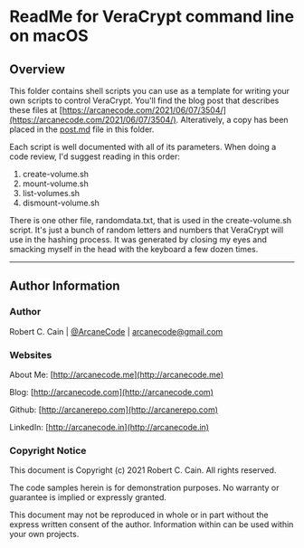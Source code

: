 # ReadMe for VeraCrypt command line on macOS

## Overview

This folder contains shell scripts you can use as a template for writing your own scripts to control VeraCrypt. You'll find the blog post that describes these files at [https://arcanecode.com/2021/06/07/3504/](https://arcanecode.com/2021/06/07/3504/). Alteratively, a copy has been placed in the [post.md](post.md) file in this folder.

Each script is well documented with all of its parameters. When doing a code review, I'd suggest reading in this order:

1. create-volume.sh
1. mount-volume.sh
1. list-volumes.sh
1. dismount-volume.sh

There is one other file, randomdata.txt, that is used in the create-volume.sh script. It's just a bunch of random letters and numbers that VeraCrypt will use in the hashing process. It was generated by closing my eyes and smacking myself in the head with the keyboard a few dozen times.

---

## Author Information

### Author

Robert C. Cain | [@ArcaneCode](https://twitter.com/arcanecode) | arcanecode@gmail.com

### Websites

About Me: [http://arcanecode.me](http://arcanecode.me)

Blog: [http://arcanecode.com](http://arcanecode.com)

Github: [http://arcanerepo.com](http://arcanerepo.com)

LinkedIn: [http://arcanecode.in](http://arcanecode.in)

### Copyright Notice

This document is Copyright (c) 2021 Robert C. Cain. All rights reserved.

The code samples herein is for demonstration purposes. No warranty or guarantee is implied or expressly granted.

This document may not be reproduced in whole or in part without the express written consent of the author. Information within can be used within your own projects.
